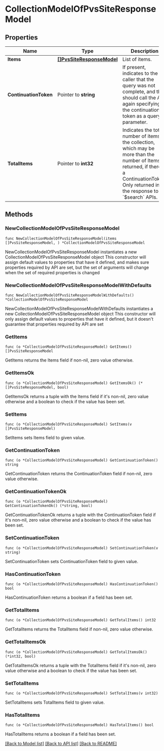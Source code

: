 # CollectionModelOfPvsSiteResponseModel

## Properties

Name | Type | Description | Notes
------------ | ------------- | ------------- | -------------
**Items** | [**[]PvsSiteResponseModel**](PvsSiteResponseModel.md) | List of items. | 
**ContinuationToken** | Pointer to **string** | If present, indicates to the caller that the query was not complete, and they should call the API again specifying the continuation token as a query parameter. | [optional] 
**TotalItems** | Pointer to **int32** | Indicates the total number of items in the collection, which may be more than the number of Items returned, if there is a ContinuationToken.  Only returned in the response to &#x60;$search&#x60; APIs. | [optional] 

## Methods

### NewCollectionModelOfPvsSiteResponseModel

`func NewCollectionModelOfPvsSiteResponseModel(items []PvsSiteResponseModel, ) *CollectionModelOfPvsSiteResponseModel`

NewCollectionModelOfPvsSiteResponseModel instantiates a new CollectionModelOfPvsSiteResponseModel object
This constructor will assign default values to properties that have it defined,
and makes sure properties required by API are set, but the set of arguments
will change when the set of required properties is changed

### NewCollectionModelOfPvsSiteResponseModelWithDefaults

`func NewCollectionModelOfPvsSiteResponseModelWithDefaults() *CollectionModelOfPvsSiteResponseModel`

NewCollectionModelOfPvsSiteResponseModelWithDefaults instantiates a new CollectionModelOfPvsSiteResponseModel object
This constructor will only assign default values to properties that have it defined,
but it doesn't guarantee that properties required by API are set

### GetItems

`func (o *CollectionModelOfPvsSiteResponseModel) GetItems() []PvsSiteResponseModel`

GetItems returns the Items field if non-nil, zero value otherwise.

### GetItemsOk

`func (o *CollectionModelOfPvsSiteResponseModel) GetItemsOk() (*[]PvsSiteResponseModel, bool)`

GetItemsOk returns a tuple with the Items field if it's non-nil, zero value otherwise
and a boolean to check if the value has been set.

### SetItems

`func (o *CollectionModelOfPvsSiteResponseModel) SetItems(v []PvsSiteResponseModel)`

SetItems sets Items field to given value.


### GetContinuationToken

`func (o *CollectionModelOfPvsSiteResponseModel) GetContinuationToken() string`

GetContinuationToken returns the ContinuationToken field if non-nil, zero value otherwise.

### GetContinuationTokenOk

`func (o *CollectionModelOfPvsSiteResponseModel) GetContinuationTokenOk() (*string, bool)`

GetContinuationTokenOk returns a tuple with the ContinuationToken field if it's non-nil, zero value otherwise
and a boolean to check if the value has been set.

### SetContinuationToken

`func (o *CollectionModelOfPvsSiteResponseModel) SetContinuationToken(v string)`

SetContinuationToken sets ContinuationToken field to given value.

### HasContinuationToken

`func (o *CollectionModelOfPvsSiteResponseModel) HasContinuationToken() bool`

HasContinuationToken returns a boolean if a field has been set.

### GetTotalItems

`func (o *CollectionModelOfPvsSiteResponseModel) GetTotalItems() int32`

GetTotalItems returns the TotalItems field if non-nil, zero value otherwise.

### GetTotalItemsOk

`func (o *CollectionModelOfPvsSiteResponseModel) GetTotalItemsOk() (*int32, bool)`

GetTotalItemsOk returns a tuple with the TotalItems field if it's non-nil, zero value otherwise
and a boolean to check if the value has been set.

### SetTotalItems

`func (o *CollectionModelOfPvsSiteResponseModel) SetTotalItems(v int32)`

SetTotalItems sets TotalItems field to given value.

### HasTotalItems

`func (o *CollectionModelOfPvsSiteResponseModel) HasTotalItems() bool`

HasTotalItems returns a boolean if a field has been set.


[[Back to Model list]](../README.md#documentation-for-models) [[Back to API list]](../README.md#documentation-for-api-endpoints) [[Back to README]](../README.md)


